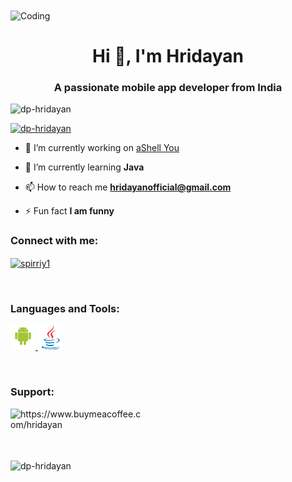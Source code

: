 <img align="center" alt="Coding" width="400" src="https://camo.githubusercontent.com/7de37139d0b4c1ce40865e799b446c0e963a3dd8fb68d239707237c40604fa3d/68747470733a2f2f63646e2e6472696262626c652e636f6d2f75736572732f3733303730332f73637265656e73686f74732f363538313234332f6176656e746f2e676966">

<h1 align="center">Hi 👋, I'm Hridayan</h1>
<h3 align="center">A passionate mobile app developer from India</h3>

<p align="left"> <img src="https://komarev.com/ghpvc/?username=dp-hridayan&label=Profile%20views&color=0e75b6&style=flat" alt="dp-hridayan" /> </p>

<p align="left"> <a href="https://github.com/ryo-ma/github-profile-trophy"><img src="https://github-profile-trophy.vercel.app/?username=dp-hridayan" alt="dp-hridayan" /></a> </p>

- 🔭 I’m currently working on [aShell You](https://github.com/DP-Hridayan/aShellYou)

- 🌱 I’m currently learning **Java**

- 📫 How to reach me **hridayanofficial@gmail.com**

- ⚡ Fun fact **I am funny**<br>

<h3 align="left">Connect with me:</h3>
<p align="left">
<a href="https://twitter.com/spirriy1" target="blank"><img align="center" src="https://raw.githubusercontent.com/rahuldkjain/github-profile-readme-generator/master/src/images/icons/Social/twitter.svg" alt="spirriy1" height="30" width="40" /></a>
</p><br>

<h3 align="left">Languages and Tools:</h3>
<p align="left"> <a href="https://developer.android.com" target="_blank" rel="noreferrer"> <img src="https://raw.githubusercontent.com/devicons/devicon/master/icons/android/android-original-wordmark.svg" alt="android" width="40" height="40"/> </a> <a href="https://www.java.com" target="_blank" rel="noreferrer"> <img src="https://raw.githubusercontent.com/devicons/devicon/master/icons/java/java-original.svg" alt="java" width="40" height="40"/> </a> </p><br>

<h3 align="left">Support:</h3>
<p><a href="https://www.buymeacoffee.com/hridayan"> <img align="left" src="https://cdn.buymeacoffee.com/buttons/v2/default-yellow.png" height="50" width="210" alt="https://www.buymeacoffee.com/hridayan" style="margin-right: 20px;" /></a></p><br><br><br><br>

<p><img align="center" src="https://github-readme-streak-stats.herokuapp.com/?user=dp-hridayan&" alt="dp-hridayan" /></p>